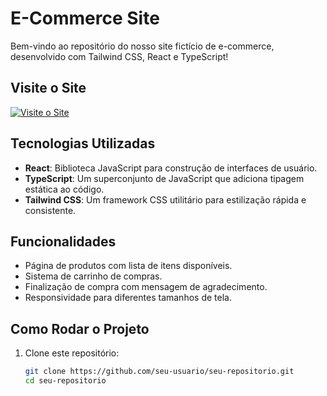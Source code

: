 # E-Commerce Site

Bem-vindo ao repositório do nosso site fictício de e-commerce, desenvolvido com Tailwind CSS, React e TypeScript!

## Visite o Site

[![Visite o Site](https://img.shields.io/badge/Visite-o%20site-blue)](https://www.seusite.com)

## Tecnologias Utilizadas

- **React**: Biblioteca JavaScript para construção de interfaces de usuário.
- **TypeScript**: Um superconjunto de JavaScript que adiciona tipagem estática ao código.
- **Tailwind CSS**: Um framework CSS utilitário para estilização rápida e consistente.

## Funcionalidades

- Página de produtos com lista de itens disponíveis.
- Sistema de carrinho de compras.
- Finalização de compra com mensagem de agradecimento.
- Responsividade para diferentes tamanhos de tela.

## Como Rodar o Projeto

1. Clone este repositório:
   ```bash
   git clone https://github.com/seu-usuario/seu-repositorio.git
   cd seu-repositorio
